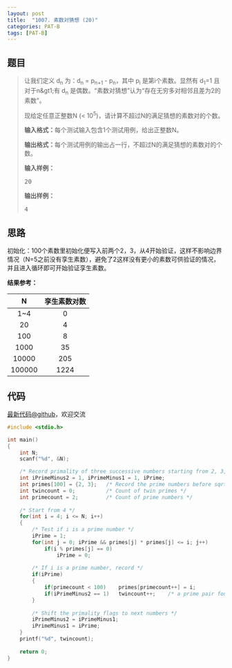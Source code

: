 ```yaml
---
layout: post
title:  "1007. 素数对猜想 (20)"
categories: PAT-B
tags: [PAT-B]
---
```

## 题目

> <div id="problemContent">
> <p>让我们定义 d<sub>n</sub> 为：d<sub>n</sub> = p<sub>n+1</sub> - p<sub>n</sub>，其中 p<sub>i</sub> 是第i个素数。显然有 d<sub>1</sub>=1 且对于n&amp;gt1;有 d<sub>n</sub> 是偶数。“素数对猜想”认为“存在无穷多对相邻且差为2的素数”。
> </p>
> <p>现给定任意正整数N (&lt; 10<sup>5</sup>)，请计算不超过N的满足猜想的素数对的个数。</p>
> <p><b>输入格式：</b>每个测试输入包含1个测试用例，给出正整数N。</p>
> <p><b>输出格式：</b>每个测试用例的输出占一行，不超过N的满足猜想的素数对的个数。</p>
> <b>输入样例：</b><pre>
> 20
> </pre>
> <b>输出样例：</b><pre>
> 4
> </pre>
> </div>

## 思路

初始化：100个素数里初始化便写入前两个2，3，从4开始验证，这样不影响边界情况（N=5之前没有孪生素数），避免了2这样没有更小的素数可供验证的情况，并且进入循环即可开始验证孪生素数。

**结果参考：**

|N|孪生素数对数|
|:-:|:-:|
|1~4|0|
|20|4|
|100|8|
|1000|35|
|10000|205|
|100000|1224|

## 代码

[最新代码@github](https://github.com/OliverLew/PAT/blob/master/PATBasic/1007.c)，欢迎交流
```c
#include <stdio.h>

int main()
{
    int N;
    scanf("%d", &N);

    /* Record primality of three successive numbers starting from 2, 3, 4 */
    int iPrimeMinus2 = 1, iPrimeMinus1 = 1, iPrime;
    int primes[100] = {2, 3};   /* Record the prime numbers before sqrt(10^5) */
    int twincount = 0;          /* Count of twin primes */
    int primecount = 2;         /* Count of prime numbers */
    
    /* Start from 4 */
    for(int i = 4; i <= N; i++)
    {
        /* Test if i is a prime number */
        iPrime = 1;
        for(int j = 0; iPrime && primes[j] * primes[j] <= i; j++) 
            if(i % primes[j] == 0)
                iPrime = 0;
        
        /* If i is a prime number, record */
        if(iPrime)
        {
            if(primecount < 100)    primes[primecount++] = i;
            if(iPrimeMinus2 == 1)   twincount++;    /* a prime pair found */
        }
        
        /* Shift the primality flags to next numbers */
        iPrimeMinus2 = iPrimeMinus1;
        iPrimeMinus1 = iPrime;
    }
    printf("%d", twincount);
    
    return 0;
}

```